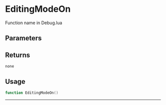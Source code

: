 # EditingModeOn
Function name in Debug.lua
## Parameters

## Returns
`none`
## Usage
```lua
function EditingModeOn()
```
---
